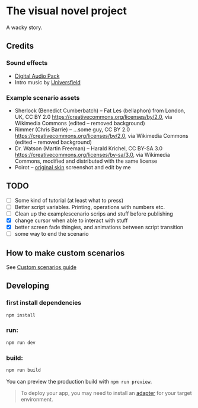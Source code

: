# The visual novel project

A wacky story.

## Credits
### Sound effects
- [Digital Audio Pack](https://kenney.nl/assets/digital-audio)
- Intro music by [Universfield](https://pixabay.com/users/universfield-28281460/?utm_source=link-attribution&utm_medium=referral&utm_campaign=music&utm_content=153277)

### Example scenario assets
- Sherlock (Benedict Cumberbatch) – Fat Les (bellaphon) from London, UK, CC BY 2.0 <https://creativecommons.org/licenses/by/2.0>, via Wikimedia Commons (edited – removed background)
- Rimmer (Chris Barrie) – ...some guy, CC BY 2.0 <https://creativecommons.org/licenses/by/2.0>, via Wikimedia Commons (edited – removed background)
- Dr. Watson (Martin Freeman) – Harald Krichel, CC BY-SA 3.0 <https://creativecommons.org/licenses/by-sa/3.0>, via Wikimedia Commons, modified and distributed with the same license 
- Poirot – [original skin](https://t.novaskin.me/88f57c7c2cd4e701ca7a5433a7eaaba617416e73521cd52b4377c6bc1a515fad) screenshot and edit by me
## TODO
- [ ] Some kind of tutorial (at least what to press)
- [ ] Better script variables. Printing, operations with numbers etc.
- [ ] Clean up the examplescenario scrips and stuff before publishing
- [x] change cursor when able to interact with stuff
- [x] better screen fade thingies, and animations between script transition
- [ ] some way to end the scenario

## How to make custom scenarios
See [Custom scenarios guide](./CUSTOM_SCENARIOS_GUIDE.md)

## Developing

### first install dependencies
```bash
npm install
```

### run:
```bash
npm run dev
```

### build:
```bash
npm run build
```
You can preview the production build with `npm run preview`.

> To deploy your app, you may need to install an [adapter](https://svelte.dev/docs/kit/adapters) for your target environment.
